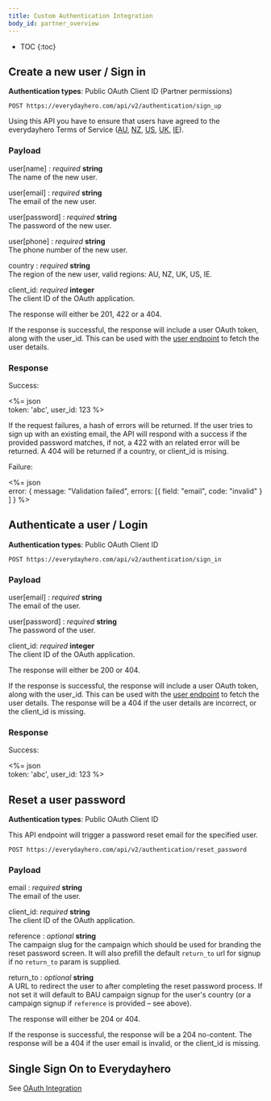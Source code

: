 ```yaml
---
title: Custom Authentication Integration
body_id: partner_overview
---
```


* TOC
{:toc}

## Create a new user / Sign in

<p class='info'><strong>Authentication types</strong>: Public OAuth Client ID (Partner permissions)</p>

    POST https://everydayhero.com/api/v2/authentication/sign_up


Using this API you have to ensure that users have agreed to the everydayhero Terms of Service ([AU](https://everydayhero.com/au/terms), [NZ](https://everydayhero.com/nz/terms), [US](https://everydayhero.com/us/terms), [UK](https://everydayhero.com/uk/terms), [IE](https://everydayhero.com/ie/terms)).

### Payload

user[name] : _required_ **string**<br/>
The name of the new user.

user[email] : _required_ **string**<br/>
The email of the new user.

user[password] : _required_ **string**<br/>
The password of the new user.

user[phone] : _required_ **string**<br/>
The phone number of the new user.

country : _required_ **string**<br/>
The region of the new user, valid regions: AU, NZ, UK, US, IE.

client_id: _required_ **integer**<br/>
The client ID of the OAuth application.


The response will either be 201, 422 or a 404.

If the response is successful, the response will include a user OAuth token,
along with the user_id. This can be used with the [user endpoint](/users/#get-current-user)
to fetch the user details.

### Response

Success:

<%= json \
  token: 'abc',
  user_id: 123
%>

If the request failures, a hash of errors will be returned.
If the user tries to sign up with an existing email, the API will respond with a success if the provided password matches,
if not, a 422 with an related error will be returned.
A 404 will be returned if a country, or client_id is mising.

Failure:

<%= json \
  error: {
    message: "Validation failed",
    errors: [{
      field: "email",
      code: "invalid"
    }
    ]
  }
%>


## Authenticate a user / Login

<p class='info'><strong>Authentication types</strong>: Public OAuth Client ID</p>

    POST https://everydayhero.com/api/v2/authentication/sign_in

### Payload

user[email] : _required_ **string**<br/>
The email of the user.

user[password] : _required_ **string**<br/>
The password of the user.

client_id: _required_ **integer**<br/>
The client ID of the OAuth application.


The response will either be 200 or 404.

If the response is successful, the response will include a user OAuth token,
along with the user_id. This can be used with the [user endpoint](/users/#get-current-user)
to fetch the user details.
The response will be a 404 if the user details are incorrect, or the client_id is missing.

### Response

Success:

<%= json \
  token: 'abc',
  user_id: 123
%>

## Reset a user password

<p class='info'><strong>Authentication types</strong>: Public OAuth Client ID</p>

This API endpoint will trigger a password reset email for the specified user.

    POST https://everydayhero.com/api/v2/authentication/reset_password

### Payload

email : _required_ **string**<br/>
The email of the user.

client_id: _required_ **string**<br/>
The client ID of the OAuth application.

reference : _optional_ **string**<br/>
The campaign slug for the campaign which should be used for branding the reset password screen. It will also prefill the default `return_to` url for signup if no `return_to` param is supplied.

return_to : _optional_ **string**<br/>
A URL to redirect the user to after completing the reset password process. If not set it will default to BAU campaign signup for the user's country (or a campaign signup if `reference` is provided – see above).

The response will either be 204 or 404.

If the response is successful, the response will be a 204 no-content.
The response will be a 404 if the user email is invalid, or the client_id is missing.

## Single Sign On to Everydayhero

See [OAuth Integration](/oauth-integration#single-sign-on-to-everydayhero)
